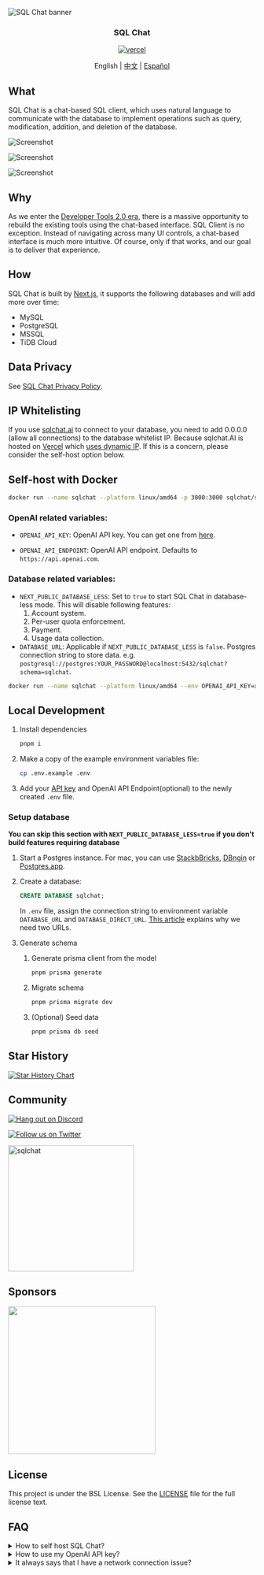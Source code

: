 ![SQL Chat banner](https://raw.githubusercontent.com/sqlchat/sqlchat/main/public/banner.webp)

<div align="center">
  <h3>SQL Chat</h3>
  <a href="https://vercel.com/new/clone?repository-url=https%3A%2F%2Fgithub.com%2Fsqlchat%2Fsqlchat&env=OPENAI_API_KEY">
    <img src="https://img.shields.io/badge/deploy%20on-Vercel-brightgreen.svg?style=for-the-badge&logo=vercel" alt="vercel">
  </a>
  <p>English | <a href="README.zh-CN.md">中文</a> | <a href="README.es-ES.md">Español</a></p>
</div>

## What

SQL Chat is a chat-based SQL client, which uses natural language to communicate with the database to implement operations such as query, modification, addition, and deletion of the database.

![Screenshot](https://raw.githubusercontent.com/sqlchat/sqlchat/main/public/screenshot1.webp)

![Screenshot](https://raw.githubusercontent.com/sqlchat/sqlchat/main/public/screenshot2.webp)

![Screenshot](https://raw.githubusercontent.com/sqlchat/sqlchat/main/public/screenshot3.webp)

## Why

As we enter the [Developer Tools 2.0 era](https://www.sequoiacap.com/article/ai-powered-developer-tools/),
there is a massive opportunity to rebuild the existing tools using the chat-based interface. SQL Client
is no exception. Instead of navigating across many UI controls, a chat-based interface is much
more intuitive. Of course, only if that works, and our goal is to deliver that experience.

## How

SQL Chat is built by [Next.js](https://nextjs.org/), it supports the following databases and will add more over time:

- MySQL
- PostgreSQL
- MSSQL
- TiDB Cloud

## Data Privacy

See [SQL Chat Privacy Policy](https://sqlchat.ai/privacy).

## IP Whitelisting

If you use [sqlchat.ai](https://sqlchat.ai) to connect to your database, you need to add 0.0.0.0 (allow all connections)
to the database whitelist IP. Because sqlchat.AI is hosted on [Vercel](https://vercel.com/) which [uses dynamic IP](https://vercel.com/guides/how-to-allowlist-deployment-ip-address). If this is a concern, please consider the self-host option below.

## Self-host with Docker

```bash
docker run --name sqlchat --platform linux/amd64 -p 3000:3000 sqlchat/sqlchat
```

### OpenAI related variables:

- `OPENAI_API_KEY`: OpenAI API key. You can get one from [here](https://beta.openai.com/docs/developer-quickstart/api-keys).

- `OPENAI_API_ENDPOINT`: OpenAI API endpoint. Defaults to `https://api.openai.com`.

### Database related variables:

- `NEXT_PUBLIC_DATABASE_LESS`: Set to `true` to start SQL Chat in database-less mode. This will
  disable following features:
  1. Account system.
  1. Per-user quota enforcement.
  1. Payment.
  1. Usage data collection.
- `DATABASE_URL`: Applicable if `NEXT_PUBLIC_DATABASE_LESS` is `false`. Postgres connection string to store data. e.g. `postgresql://postgres:YOUR_PASSWORD@localhost:5432/sqlchat?schema=sqlchat`.

```bash
docker run --name sqlchat --platform linux/amd64 --env OPENAI_API_KEY=xxx --env OPENAI_API_ENDPOINT=yyy -p 3000:3000 sqlchat/sqlchat
```

## Local Development

1. Install dependencies

   ```bash
   pnpm i
   ```

1. Make a copy of the example environment variables file:

   ```bash
   cp .env.example .env
   ```

1. Add your [API key](https://platform.openai.com/account/api-keys) and OpenAI API Endpoint(optional) to the newly created `.env` file.

### Setup database

**You can skip this section with `NEXT_PUBLIC_DATABASE_LESS=true` if you don't build features requiring database**

1. Start a Postgres instance. For mac, you can use [StackbBricks](https://stackbricks.app/), [DBngin](https://dbngin.com/) or [Postgres.app](https://postgresapp.com/).

1. Create a database:

   ```sql
   CREATE DATABASE sqlchat;
   ```

   In `.env` file, assign the connection string to environment variable `DATABASE_URL` and `DATABASE_DIRECT_URL`. [This article](https://www.prisma.io/docs/data-platform/data-proxy/prisma-cli-with-data-proxy#set-a-direct-database-connection-url-in-your-prisma-schema) explains why we need two URLs.

1. Generate schema

   1. Generate prisma client from the model

      ```bash
      pnpm prisma generate
      ```

   2. Migrate schema

      ```bash
      pnpm prisma migrate dev
      ```

   3. (Optional) Seed data

      ```bash
      pnpm prisma db seed
      ```

## Star History

[![Star History Chart](https://api.star-history.com/svg?repos=sqlchat/sqlchat&type=Date)](https://star-history.com/#sqlchat/sqlchat&Date)

## Community

[![Hang out on Discord](https://img.shields.io/badge/%20-Hang%20out%20on%20Discord-5865F2?style=for-the-badge&logo=discord&labelColor=EEEEEE)](https://discord.gg/z6kakemDjm)

[![Follow us on Twitter](https://img.shields.io/badge/Follow%20us%20on%20Twitter-1DA1F2?style=for-the-badge&logo=twitter&labelColor=EEEEEE)](https://twitter.com/Bytebase)

<img width="256" src="https://raw.githubusercontent.com/sqlchat/sqlchat/main/public/wechat-qrcode.webp" alt="sqlchat">

## Sponsors

<p>
  <a href="https://www.bytebase.com">
    <img src="https://raw.githubusercontent.com/sqlchat/sqlchat/main/public/bytebase.webp" width=300>
  </a>
</p>

## License

This project is under the BSL License. See the [LICENSE](LICENSE) file for the full license text.

## FAQ

<details><summary>How to self host SQL Chat?</summary>
<p>

- You can deploy SQL Chat to Vercel with one click

  <a href="https://vercel.com/new/clone?repository-url=https%3A%2F%2Fgithub.com%2Fsqlchat%2Fsqlchat&env=OPENAI_API_KEY"><img src="https://img.shields.io/badge/deploy%20on-Vercel-brightgreen.svg?style=for-the-badge&logo=vercel" alt="vercel"></a>

- You can deploy your SQL Chat with docker in seconds

  ```bash
  docker run --name sqlchat --platform linux/amd64 -p 3000:3000 sqlchat/sqlchat
  ```

</p>
</details>

<details><summary>How to use my OpenAI API key?</summary>
<p>

- You can set the `OPENAI_API_KEY` in environment variable.

  ```bash
  docker run --name sqlchat --platform linux/amd64 --env OPENAI_API_KEY=xxx -p 3000:3000 sqlchat/sqlchat
  ```

- You can set the `OPENAI_API_KEY` in setting dialog.

</p>
</details>

<details><summary>It always says that I have a network connection issue?</summary>
<p>

Please make sure you have a stable network connection which can access the OpenAI API endpoint. If you cannot access the OpenAI API endpoint, you can try to set the `OPENAI_API_ENDPOINT` in UI or environment variable.

</p>
</details>
